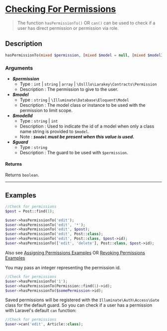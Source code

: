 # <u>Checking For Permissions</u>

 > The function `hasPermissionTo()` OR `can()` can be used to check if a user has direct permission or permission via role.

## Description

```php
hasPermissionTo(mixed $permission, [mixed $model = null, [mixed $modelId = null]], [string $guard]): bool
```

### Arguments

- ***$permission***
    - Type : `int` | `string` | `array` | `\Oslllo\Larakey\Contracts\Permission`
    - Description : The permission to give to the user.
- ***$model***
    - Type : `string` | `\Illuminate\Database\Eloquent\Model`
    - Description : The model class or instance to be used with the permission to limit scope.
- ***$modelId***
    - Type : `string` | `int`
    - Description : Used to indicate the id of a model when only a class name string is provided to `$model`.
    - Note : ***`$model` must be present when this value is used.***
- ***$guard***
    - Type : `string`
    - Description : The guard to be used with `$permission`.

#### Returns

Returns `boolean`.

---

## Examples

```php
//Check for permissions
$post = Post::find(1);

$user->hasPermissionTo('edit');
$user->hasPermissionTo('edit', '*');
$user->hasPermissionTo('edit', $post);
$user->hasPermissionTo('edit', Post::class);
$user->hasPermissionTo('edit', Post::class, $post->id);
$user->hasPermissionTo(['edit', 'delete'], Post::class, $post->id);
```

Also see [Assigning Permissions Examples](basic-usage/using-permissions/assigning-permissions/assigning-permissions.md#examples) OR [Revoking Permissions Examples](basic-usage/using-permissions/revoking-permissions/revoking-permissions.md#examples)

You may pass an integer representing the permission id.

```php
//Check for permissions
$user->hasPermissionTo('1');
$user->hasPermissionTo(Permission::find(1)->id);
$user->hasPermissionTo($somePermission->id);
```

Saved permissions will be registered with the `Illuminate\Auth\Access\Gate` class for the default guard. So you can
check if a user has a permission with Laravel's default `can` function:

```php
//Check for permissions
$user->can('edit', Article::class);
```
